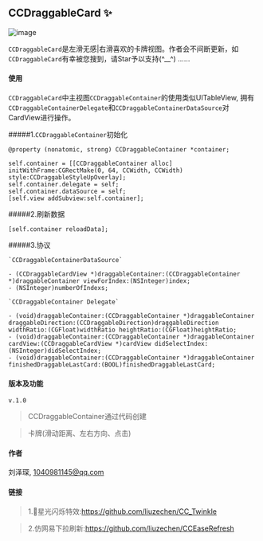 ## CCDraggableCard :sparkles:

![image](https://github.com/liuzechen/CCDraggableCard-Master/raw/master/screenshot.gif)

`CCDraggableCard`是左滑无感|右滑喜欢的卡牌视图。作者会不间断更新，如`CCDraggableCard`有幸被您搜到，请Star予以支持(^__^) ……

#### 使用

`CCDraggableCard`中主视图`CCDraggableContainer`的使用类似UITableView, 拥有`CCDraggableContainerDelegate`和`CCDraggableContainerDataSource`对CardView进行操作。

#####1.`CCDraggableContainer`初始化

```
@property (nonatomic, strong) CCDraggableContainer *container;

self.container = [[CCDraggableContainer alloc] initWithFrame:CGRectMake(0, 64, CCWidth, CCWidth) style:CCDraggableStyleUpOverlay];
self.container.delegate = self;
self.container.dataSource = self;
[self.view addSubview:self.container];
```

#####2.刷新数据
```
[self.container reloadData];
```

#####3.协议
```
`CCDraggableContainerDataSource`

- (CCDraggableCardView *)draggableContainer:(CCDraggableContainer *)draggableContainer viewForIndex:(NSInteger)index;
- (NSInteger)numberOfIndexs;

`CCDraggableContainer Delegate`

- (void)draggableContainer:(CCDraggableContainer *)draggableContainer draggableDirection:(CCDraggableDirection)draggableDirection widthRatio:(CGFloat)widthRatio heightRatio:(CGFloat)heightRatio;
- (void)draggableContainer:(CCDraggableContainer *)draggableContainer cardView:(CCDraggableCardView *)cardView didSelectIndex:(NSInteger)didSelectIndex;
- (void)draggableContainer:(CCDraggableContainer *)draggableContainer finishedDraggableLastCard:(BOOL)finishedDraggableLastCard;
```

#### 版本及功能
`v.1.0`
> CCDraggableContainer通过代码创建

> 卡牌(滑动距离、左右方向、点击)


#### 作者 
刘泽琛, 1040981145@qq.com

#### 链接
> 1.🌟星光闪烁特效:https://github.com/liuzechen/CC_Twinkle

> 2.仿网易下拉刷新:https://github.com/liuzechen/CCEaseRefresh